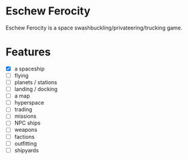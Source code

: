 # Eschew Ferocity

Eschew Ferocity is a space swashbuckling/privateering/trucking game.

# Features

- [x] a spaceship
- [ ] flying
- [ ] planets / stations
- [ ] landing / docking
- [ ] a map
- [ ] hyperspace
- [ ] trading
- [ ] missions
- [ ] NPC ships
- [ ] weapons
- [ ] factions
- [ ] outfitting
- [ ] shipyards
